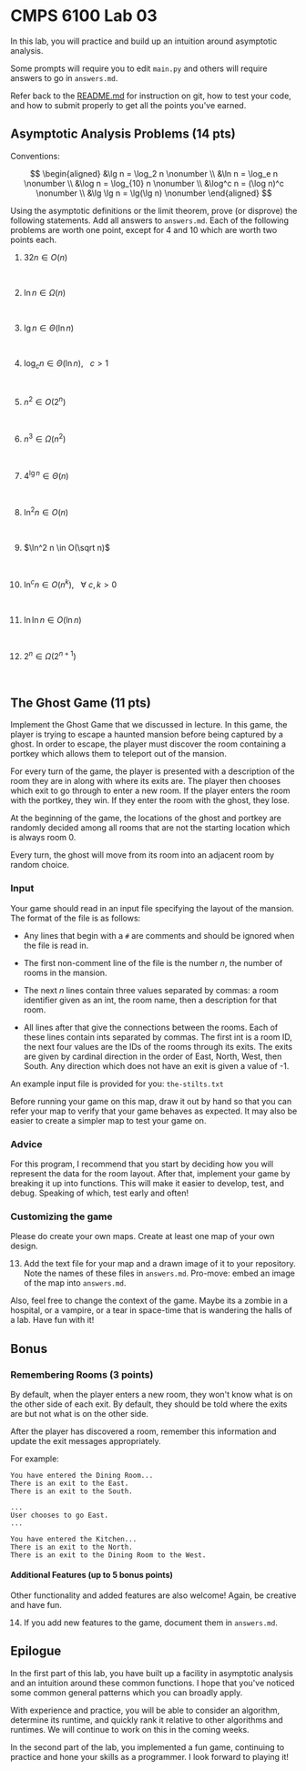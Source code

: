 # CMPS 6100  Lab 03

In this lab, you will practice and build up an intuition around asymptotic analysis.

Some prompts will require you to edit `main.py` and others will require answers to go in `answers.md`.

Refer back to the [README.md](README.md) for instruction on git, how to test your code, and how to submit properly to get all the points you've earned.

## Asymptotic Analysis Problems (14 pts)

Conventions: 


$$
\begin{aligned}
&\lg n  = \log_2 n      \nonumber \\
&\ln n = \log_e n       \nonumber \\
&\log n = \log_{10} n   \nonumber \\
&\log^c n = (\log n)^c  \nonumber \\
&\lg \lg n = \lg(\lg n) \nonumber
\end{aligned}
$$

Using the asymptotic definitions or the limit theorem, prove (or disprove) the following statements. Add all answers to `answers.md`. Each of the following problems are worth one point, except for 4 and 10 which are worth two points each.

1. $32n \in O(n)$

<br>

2. $\ln n \in \Omega(n)$

<br>

3. $\lg n \in \Theta(\ln n)$

<br>

4. $\log_c n \in \Theta(\ln n)$, $~~c > 1$

<br>

5. $n^2 \in O(2^n)$

<br>

6. $n^3 \in \Omega(n^2)$

<br>

7. $4^{\lg n} \in \Theta(n)$

<br>

8. $\ln^2 n \in O(n)$

<br>

9. $\ln^2 n \in O(\sqrt n)$

<br>

10. $\ln^c n \in O(n^k)$, $~~\forall ~ c,k > 0$ 

<br>

11. $\ln \ln n \in O(\ln n)$

<br>

12.  $2^n \in \Omega(2^{n+1})$

<br>

## The Ghost Game (11 pts)

Implement the Ghost Game that we discussed in lecture. In this game, the player is trying to escape a haunted mansion before being captured by a ghost. In order to escape, the player must discover the room containing a portkey which allows them to teleport out of the mansion.

For every turn of the game, the player is presented with a description of the room they are in along with where its exits are. The player then chooses which exit to go through to enter a new room. If the player enters the room with the portkey, they win. If they enter the room with the ghost, they lose.

At the beginning of the game, the locations of the ghost and portkey are randomly decided among all rooms that are not the starting location which is always room 0.

Every turn, the ghost will move from its room into an adjacent room by random choice.

### Input

Your game should read in an input file specifying the layout of the mansion. The format of the file is as follows:

- Any lines that begin with a `#` are comments and should be ignored when the file is read in.

- The first non-comment line of the file is the number $n$, the number of rooms in the mansion.

- The next $n$ lines contain three values separated by commas: a room identifier given as an int, the room name, then a description for that room.

- All lines after that give the connections between the rooms. Each of these lines contain ints separated by commas. The first int is a room ID, the next four values are the IDs of the rooms through its exits. The exits are given by cardinal direction in the order of East, North, West, then South. Any direction which does not have an exit is given a value of -1.

An example input file is provided for you: `the-stilts.txt`

Before running your game on this map, draw it out by hand so that you can refer your map to verify that your game behaves as expected. It may also be easier to create a simpler map to test your game on.

### Advice

For this program, I recommend that you start by deciding how you will represent the data for the room layout. After that, implement your game by breaking it up into functions. This will make it easier to develop, test, and debug. Speaking of which, test early and often!

### Customizing the game

Please do create your own maps. Create at least one map of your own design. 

13. Add the text file for your map and a drawn image of it to your repository. Note the names of these files in `answers.md`. Pro-move: embed an image of the map into `answers.md`.

Also, feel free to change the context of the game. Maybe its a zombie in a hospital, or a vampire, or a tear in space-time that is wandering the halls of a lab. Have fun with it!

## Bonus

### Remembering Rooms (3 points)

By default, when the player enters a new room, they won't know what is on the other side of each exit. By default, they should be told where the exits are but not what is on the other side. 

After the player has discovered a room, remember this information and update the exit messages appropriately.

For example:

```
You have entered the Dining Room...
There is an exit to the East.
There is an exit to the South.

...
User chooses to go East.
...

You have entered the Kitchen...
There is an exit to the North.
There is an exit to the Dining Room to the West.
```

#### Additional Features (up to 5 bonus points)

Other functionality and added features are also welcome! Again, be creative and have fun. 

14. If you add new features to the game, document them in `answers.md`.

## Epilogue

In the first part of this lab, you have built up a facility in asymptotic analysis and an intuition around these common functions. I hope that you've noticed some common general patterns which you can broadly apply.

With experience and practice, you will be able to consider an algorithm, determine its runtime, and quickly rank it relative to other algorithms and runtimes. We will continue to work on this in the coming weeks.

In the second part of the lab, you implemented a fun game, continuing to practice and hone your skills as a programmer. I look forward to playing it!
